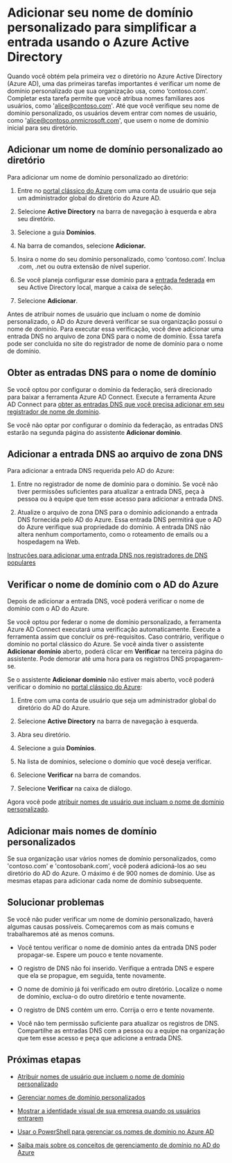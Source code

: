 <properties
	pageTitle="Adicionar seu nome de domínio personalizado para simplificar a entrada usando o Azure Active Directory | Microsoft Azure"
	description="Como adicionar os nomes de domínio da sua empresa ao Azure Active Directory e como verificar o nome de domínio."
	services="active-directory"
	documentationCenter=""
	authors="jeffsta"
	manager="stevenpo"
	editor=""/>

<tags
	ms.service="active-directory"
	ms.workload="identity"
	ms.tgt_pltfrm="na"
	ms.devlang="na"
	ms.topic="get-started-article"
	ms.date="04/20/2016"
	ms.author="curtand;jeffsta"/>

# Adicionar seu nome de domínio personalizado para simplificar a entrada usando o Azure Active Directory

Quando você obtém pela primeira vez o diretório no Azure Active Directory (Azure AD), uma das primeiras tarefas importantes é verificar um nome de domínio personalizado que sua organização usa, como ‘contoso.com’. Completar esta tarefa permite que você atribua nomes familiares aos usuários, como 'alice@contoso.com'. Até que você verifique seu nome de domínio personalizado, os usuários devem entrar com nomes de usuário, como 'alice@contoso.onmicrosoft.com', que usem o nome de domínio inicial para seu diretório.

## Adicionar um nome de domínio personalizado ao diretório

Para adicionar um nome de domínio personalizado ao diretório:

1. Entre no [portal clássico do Azure](https://manage.windowsazure.com/) com uma conta de usuário que seja um administrador global do diretório do Azure AD.

2. Selecione **Active Directory** na barra de navegação à esquerda e abra seu diretório.

4. Selecione a guia **Domínios**.

5. Na barra de comandos, selecione **Adicionar.**

6. Insira o nome do seu domínio personalizado, como ‘contoso.com’. Inclua .com, .net ou outra extensão de nível superior.

7. Se você planeja configurar esse domínio para a [entrada federada](https://channel9.msdn.com/Series/Azure-Active-Directory-Videos-Demos/Configuring-AD-FS-for-user-sign-in-with-Azure-AD-Connect) em seu Active Directory local, marque a caixa de seleção.

8. Selecione **Adicionar**.

Antes de atribuir nomes de usuário que incluam o nome de domínio personalizado, o AD do Azure deverá verificar se sua organização possui o nome de domínio. Para executar essa verificação, você deve adicionar uma entrada DNS no arquivo de zona DNS para o nome de domínio. Essa tarefa pode ser concluída no site do registrador de nome de domínio para o nome de domínio.

## Obter as entradas DNS para o nome de domínio

Se você optou por configurar o domínio da federação, será direcionado para baixar a ferramenta Azure AD Connect. Execute a ferramenta Azure AD Connect para [obter as entradas DNS que você precisa adicionar em seu registrador de nome de domínio](active-directory-aadconnect-get-started-custom.md#verify-the-azure-ad-domain-selected-for-federation).

Se você não optar por configurar o domínio da federação, as entradas DNS estarão na segunda página do assistente **Adicionar domínio**.

## Adicionar a entrada DNS ao arquivo de zona DNS

Para adicionar a entrada DNS requerida pelo AD do Azure:

1.  Entre no registrador de nome de domínio para o domínio. Se você não tiver permissões suficientes para atualizar a entrada DNS, peça à pessoa ou à equipe que tem esse acesso para adicionar a entrada DNS.

2.  Atualize o arquivo de zona DNS para o domínio adicionando a entrada DNS fornecida pelo AD do Azure. Essa entrada DNS permitirá que o AD do Azure verifique sua propriedade do domínio. A entrada DNS não altera nenhum comportamento, como o roteamento de emails ou a hospedagem na Web.

[Instruções para adicionar uma entrada DNS nos registradores de DNS populares](https://support.office.com/article/Create-DNS-records-for-Office-365-when-you-manage-your-DNS-records-b0f3fdca-8a80-4e8e-9ef3-61e8a2a9ab23/)

## Verificar o nome de domínio com o AD do Azure

Depois de adicionar a entrada DNS, você poderá verificar o nome de domínio com o AD do Azure.

Se você optou por federar o nome de domínio personalizado, a ferramenta Azure AD Connect executará uma verificação automaticamente. Execute a ferramenta assim que concluir os pré-requisitos. Caso contrário, verifique o domínio no portal clássico do Azure. Se você ainda tiver o assistente **Adicionar domínio** aberto, poderá clicar em **Verificar** na terceira página do assistente. Pode demorar até uma hora para os registros DNS propagarem-se.

Se o assistente **Adicionar domínio** não estiver mais aberto, você poderá verificar o domínio no [portal clássico do Azure](https://manage.windowsazure.com/):

1.  Entre com uma conta de usuário que seja um administrador global do diretório do AD do Azure.

2.  Selecione **Active Directory** na barra de navegação à esquerda.

3.  Abra seu diretório.

4.  Selecione a guia **Domínios**.

5.  Na lista de domínios, selecione o domínio que você deseja verificar.

6.  Selecione **Verificar** na barra de comandos.

7.  Selecione **Verificar** na caixa de diálogo.

Agora você pode [atribuir nomes de usuário que incluam o nome de domínio personalizado](active-directory-add-domain-add-users.md).

## Adicionar mais nomes de domínio personalizados

Se sua organização usar vários nomes de domínio personalizados, como 'contoso.com' e 'contosobank.com', você poderá adicioná-los ao seu diretório do AD do Azure. O máximo é de 900 nomes de domínio. Use as mesmas etapas para adicionar cada nome de domínio subsequente.

## Solucionar problemas
Se você não puder verificar um nome de domínio personalizado, haverá algumas causas possíveis. Começaremos com as mais comuns e trabalharemos até as menos comuns.

- Você tentou verificar o nome de domínio antes da entrada DNS poder propagar-se. Espere um pouco e tente novamente.

- O registro de DNS não foi inserido. Verifique a entrada DNS e espere que ela se propague, em seguida, tente novamente.

- O nome de domínio já foi verificado em outro diretório. Localize o nome de domínio, exclua-o do outro diretório e tente novamente.

- O registro de DNS contém um erro. Corrija o erro e tente novamente.

- Você não tem permissão suficiente para atualizar os registros de DNS. Compartilhe as entradas DNS com a pessoa ou a equipe na organização que tem esse acesso e peça que adicione a entrada DNS.


## Próximas etapas

-   [Atribuir nomes de usuário que incluem o nome de domínio personalizado](active-directory-add-domain-add-users.md)

-   [Gerenciar nomes de domínio personalizados](active-directory-add-manage-domain-names.md)

-   [Mostrar a identidade visual de sua empresa quando os usuários entrarem](active-directory-add-company-branding.md)

-   [Usar o PowerShell para gerenciar os nomes de domínio no Azure AD](https://msdn.microsoft.com/library/azure/e1ef403f-3347-4409-8f46-d72dafa116e0#BKMK_ManageDomains)

-   [Saiba mais sobre os conceitos de gerenciamento de domínio no AD do Azure](active-directory-add-domain-concepts.md)

<!---HONumber=AcomDC_0427_2016-->